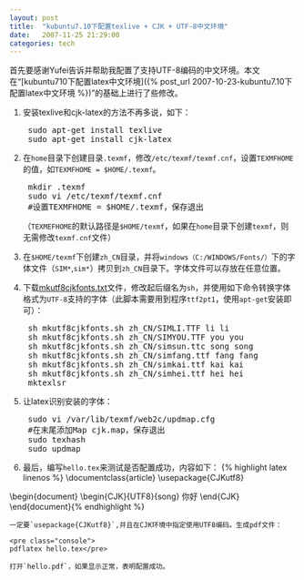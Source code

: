 ```yaml
---
layout: post
title:  "kubuntu7.10下配置texlive + CJK + UTF-8中文环境"
date:   2007-11-25 21:29:00
categories: tech
---
```


首先要感谢Yufei告诉并帮助我配置了支持UTF-8编码的中文环境。本文在“[kubuntu710下配置latex中文环境]({% post_url 2007-10-23-kubuntu7.10下配置latex中文环境 %})”的基础上进行了些修改。

1. 安装texlive和cjk-latex的方法不再多说，如下：

    <pre class="console">
    sudo apt-get install texlive
    sudo apt-get install cjk-latex</pre>

2. 在`home`目录下创建目录`.texmf`，修改`/etc/texmf/texmf.cnf`，设置`TEXMFHOME`的值，如`TEXMFHOME = $HOME/.texmf`。

    <pre class="console">
    mkdir .texmf
    sudo vi /etc/texmf/texmf.cnf
    #设置TEXMFHOME = $HOME/.texmf，保存退出</pre>

    （`TEXMEFHOME`的默认路径是`$HOME/texmf`，如果在`home`目录下创建`texmf`，则无需修改`texmf.cnf`文件）

3. 在`$HOME/texmf`下创建`zh_CN`目录，并将`windows（C:/WINDOWS/Fonts/）`下的字体文件（`SIM*`,`sim*`）拷贝到`zh_CN`目录下。字体文件可以存放在任意位置。

4. 下载[mkutf8cjkfonts.txt](http://cyfdecyf.googlepages.com/mkutf8cjkfonts.txt)文件，修改起后缀名为`sh`，并使用如下命令转换字体格式为`UTF-8`支持的字体（此脚本需要用到程序`ttf2pt1`，使用`apt-get`安装即可）：

    <pre class="console">
    sh mkutf8cjkfonts.sh zh_CN/SIMLI.TTF li li
    sh mkutf8cjkfonts.sh zh_CN/SIMYOU.TTF you you
    sh mkutf8cjkfonts.sh zh_CN/simsun.ttc song song
    sh mkutf8cjkfonts.sh zh_CN/simfang.ttf fang fang
    sh mkutf8cjkfonts.sh zh_CN/simkai.ttf kai kai
    sh mkutf8cjkfonts.sh zh_CN/simhei.ttf hei hei
    mktexlsr</pre>

5. 让latex识别安装的字体：

    <pre class="console">
    sudo vi /var/lib/texmf/web2c/updmap.cfg
    #在末尾添加Map cjk.map，保存退出
    sudo texhash
    sudo updmap</pre>

6. 最后，编写`hello.tex`来测试是否配置成功，内容如下：
    {% highlight latex linenos %}
\documentclass{article}
\usepackage{CJKutf8}

\begin{document}
\begin{CJK}{UTF8}{song}
你好
\end{CJK}
\end{document}{% endhighlight %}

    一定要`usepackage{CJKutf8}`,并且在CJK环境中指定使用UTF8编码。生成pdf文件：

    <pre class="console">
    pdflatex hello.tex</pre>

    打开`hello.pdf`，如果显示正常，表明配置成功。


